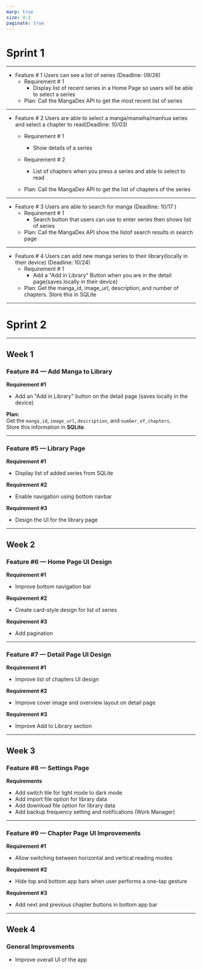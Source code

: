 ```yaml
---
marp: true
size: 4:3
paginate: true
---
```


# Sprint 1

---

- Feature # 1 Users can see a list of series (Deadline: 09/26)
  - Requirement # 1
    - Display list of recent series in a Home Page so users will be able to select a series
  - Plan: Call the MangaDex API to get the most recent list of series

---

- Feature # 2 Users are able to select a manga/manwha/manhua series and select a chapter to read(Deadline: 10/03)

  - Requirement # 1

    - Show details of a series

  - Requirement # 2
    - List of chapters when you press a series and able to select to read
  - Plan: Call the MangaDex API to get the list of chapters of the series

---

- Feature # 3 Users are able to search for manga (Deadline: 10/17 )
  - Requirement # 1
    - Search button that users can use to enter series then shows list of series
  - Plan: Call the MangaDex API show the listof search results in search page

---

- Feature # 4 Users can add new manga series to their library(locally in their device) (Deadline: 10/24)
  - Requirement # 1
    - Add a "Add in Library" Button when you are in the detail page(saves locally in their device)
  - Plan: Get the manga_id, image_url, description, and number of chapters. Store this in SQLite

---

# Sprint 2

---

## Week 1

### Feature #4 — Add Manga to Library

**Requirement #1**

- Add an "Add in Library" button on the detail page (saves locally in the device)

**Plan:**  
Get the `manga_id`, `image_url`, `description`, and `number_of_chapters`.  
Store this information in **SQLite**.

---

### Feature #5 — Library Page

**Requirement #1**

- Display list of added series from SQLite

**Requirement #2**

- Enable navigation using bottom navbar

**Requirement #3**

- Design the UI for the library page

---

## Week 2

### Feature #6 — Home Page UI Design

**Requirement #1**

- Improve bottom navigation bar

**Requirement #2**

- Create card-style design for list of series

**Requirement #3**

- Add pagination

---

### Feature #7 — Detail Page UI Design

**Requirement #1**

- Improve list of chapters UI design

**Requirement #2**

- Improve cover image and overview layout on detail page

**Requirement #3**

- Improve Add to Library section

---

## Week 3

### Feature #8 — Settings Page

**Requirements**

- Add switch tile for light mode to dark mode
- Add import file option for library data
- Add download file option for library data
- Add backup frequency setting and notifications (Work Manager)

---

### Feature #9 — Chapter Page UI Improvements

**Requirement #1**

- Allow switching between horizontal and vertical reading modes

**Requirement #2**

- Hide top and bottom app bars when user performs a one-tap gesture

**Requirement #3**

- Add next and previous chapter buttons in bottom app bar

---

## Week 4

### General Improvements

- Improve overall UI of the app
